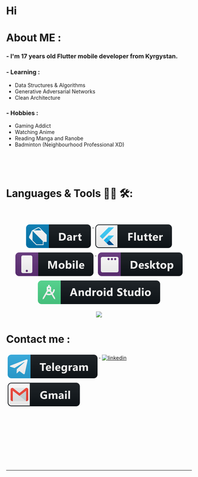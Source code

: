# Hi


# About ME  :

### - I'm 17 years  old Flutter mobile developer from Kyrgystan.

### - Learning :
-  Data Structures & Algorithms
- Generative Adversarial Networks
- Clean Architecture

### - Hobbies :
-  Gaming Addict
- Watching Anime
- Reading Manga and Ranobe
- Badminton (Neighbourhood Professional XD)

</br>
</br>
</br>



# Languages & Tools 👨‍💻 🛠:
</br>

<p align="center">

<a href="#">
    <img src="svg/dart.svg" alt="dart_colour" style="vertical-align:top; margin:6px 4px">
  </a>
<a href="#">
    <img src="svg/flutter.svg" alt="flutter" style="vertical-align:top; margin:6px 4px">
  </a>
  <a href="#">
    <img src="svg/mobile.svg" alt="mobile" style="vertical-align:top; margin:6px 4px">
  </a>
  <a href="#">
    <img src="svg/desktop.svg" alt="desktop" style="vertical-align:top; margin:6px 4px">
  </a>
<a href="#">
    <img src="svg/android_studio.svg" alt="android_studio" style="vertical-align:top; margin:6px 4px">
  </a>


<p align="center" >  
  <a href="https://github.com/anuraghazra/github-readme-stats"> 
<img  src="https://github-readme-stats.vercel.app/api?username=denihero&&show_icons=true&theme=radical"/>
  </a>
  </p>


# Contact me :

<a href="#">
	<img src="svg/telegram.svg" alt="telegram" style="vertical-align:top; margin:6px 4px">
</a>

<a href="#">
    <img src="svg/social/linkedin.svg" alt="linkedin" style="vertical-align:top; margin:6px 4px">
  </a>  

<a href="#">
    <img src="svg/gmail.svg" alt="gmail" style="vertical-align:top; margin:6px 4px">
  </a> 
</br>
</br>
</br>






</br>
</br>
</br>
</br>
</br>
</br>
</br>





*************